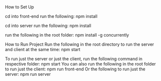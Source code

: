 How to Set Up

cd into front-end
run the following: npm install

cd into server
run the following: npm install

run the following in the root folder: npm install -g concurrently

How to Run Project
Run the following in the root directory to run the server and client at the same time: npm start

To run just the server or just the client, run the following command in respective folder: npm start
You can also run the following in the root folder to run just the client: npm run front-end
Or the following to run just the server: npm run server